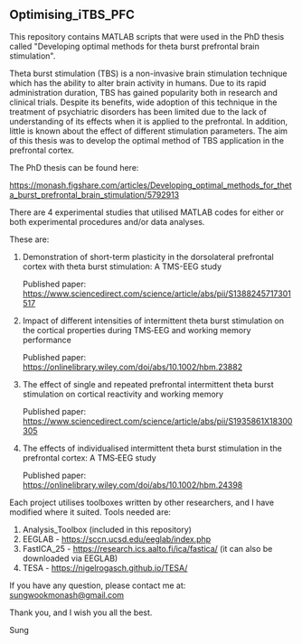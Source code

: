 ## Optimising_iTBS_PFC

This repository contains MATLAB scripts that were used in the PhD thesis called
"Developing optimal methods for theta burst prefrontal brain stimulation".

Theta burst stimulation (TBS) is a non-invasive brain stimulation technique which has the ability to alter brain activity in humans. Due to its rapid administration duration, TBS has gained popularity both in research and clinical trials. Despite its benefits, wide adoption of this technique in the treatment of psychiatric disorders has been limited due to the lack of understanding of its effects when it is applied to the prefrontal. In addition, little is known about the effect of different stimulation parameters. The aim of this thesis was to develop the optimal method of TBS application in the prefrontal cortex.

The PhD thesis can be found here:

https://monash.figshare.com/articles/Developing_optimal_methods_for_theta_burst_prefrontal_brain_stimulation/5792913

There are 4 experimental studies that utilised MATLAB codes for either or both experimental procedures and/or data analyses.

These are: 

1. Demonstration of short-term plasticity in the dorsolateral prefrontal cortex with theta burst stimulation: A TMS-EEG study <br />

   Published paper: https://www.sciencedirect.com/science/article/abs/pii/S1388245717301517
   
    
2. Impact of different intensities of intermittent theta burst stimulation on the cortical properties during TMS‐EEG and working memory performance

   Published paper: https://onlinelibrary.wiley.com/doi/abs/10.1002/hbm.23882
   

3. The effect of single and repeated prefrontal intermittent theta burst stimulation on cortical reactivity and working memory

   Published paper: https://www.sciencedirect.com/science/article/abs/pii/S1935861X18300305
   
    
4. The effects of individualised intermittent theta burst stimulation in the prefrontal cortex: A TMS‐EEG study

   Published paper: https://onlinelibrary.wiley.com/doi/abs/10.1002/hbm.24398
   
    

Each project utilises toolboxes written by other researchers, and I have modified where it suited. Tools needed are:

   1. Analysis_Toolbox (included in this repository)
   2. EEGLAB - https://sccn.ucsd.edu/eeglab/index.php
   3. FastICA_25 - https://research.ics.aalto.fi/ica/fastica/ (it can also be downloaded via EEGLAB)
   4. TESA - https://nigelrogasch.github.io/TESA/
    
If you have any question, please contact me at: sungwookmonash@gmail.com

Thank you, and I wish you all the best.

Sung
